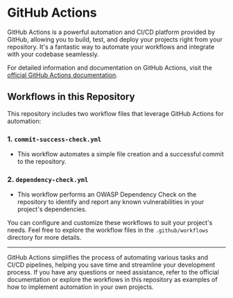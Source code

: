 # GitHub Actions

GitHub Actions is a powerful automation and CI/CD platform provided by GitHub, allowing you to build, test, and deploy your projects right from your repository. It's a fantastic way to automate your workflows and integrate with your codebase seamlessly.

For detailed information and documentation on GitHub Actions, visit the [official GitHub Actions documentation](https://docs.github.com/en/actions).

## Workflows in this Repository

This repository includes two workflow files that leverage GitHub Actions for automation:

### 1. `commit-success-check.yml`

- This workflow automates a simple file creation and a successful commit to the repository.

### 2. `dependency-check.yml`

- This workflow performs an OWASP Dependency Check on the repository to identify and report any known vulnerabilities in your project's dependencies.

You can configure and customize these workflows to suit your project's needs. Feel free to explore the workflow files in the `.github/workflows` directory for more details.

---

GitHub Actions simplifies the process of automating various tasks and CI/CD pipelines, helping you save time and streamline your development process. If you have any questions or need assistance, refer to the official documentation or explore the workflows in this repository as examples of how to implement automation in your own projects.
